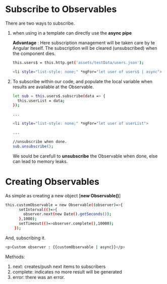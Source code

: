 Subscribe to Observables
========================
There are two ways to subscribe.
1) when using in a template can directly use the **async pipe**

    **Advantage** : Here subscription management will be taken care by te Angular iteself. The subscription will be cleared (unsubscribed) when the component dies.
    ```sh
    this.users$ = this.http.get('assets/testData/users.json');
    ```
    ```sh
    <li style="list-style: none;" *ngFor="let user of users$ | async">
    ```
2)  To subscribe within our code, and populate the local variable when results are available at the Observable.
    ```sh
    let sub = this.users$.subscribe(data => { 
      this.userList = data;
    });

    ...

    <li style="list-style: none;" *ngFor="let user of userList">

    ...

    //unsubscribe when done.
    sub.unsubscribe();
    ```

    We sould be carefull to **unsubscribe** the Observable when done, else can lead to memory leaks.

Creating Observables
=======================

As simple as creating a new object [**new Observable()**]

```sh
this.customObservable = new Observable((observer)=>{
      setInterval(()=>{ 
        observer.next(new Date().getSeconds());
      },1000);
      setTimeout(()=>observer.complete(),10000);
    });
```
And, subscribing it.

```sh
<p>Custom observer : {{customObservable | async}}</p>
```

Methods:
1) next: creates/push next items to subscribers
2) complete: indicates no more result will be generated
3) error: there was an error.